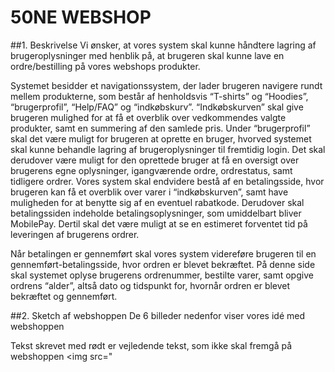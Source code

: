 # 50NE WEBSHOP

##1. Beskrivelse 
Vi ønsker, at vores system skal kunne håndtere lagring
af brugeroplysninger med henblik på, at brugeren skal kunne lave
en ordre/bestilling på vores webshops produkter.

Systemet besidder et navigationssystem, der lader brugeren navigere 
rundt mellem produkterne, som består af henholdsvis “T-shirts” og “Hoodies”,
“brugerprofil”, “Help/FAQ” og “indkøbskurv”. “Indkøbskurven” skal give 
brugeren mulighed for at få et overblik over vedkommendes valgte produkter,
samt en summering af den samlede pris. Under “brugerprofil”  skal det være
muligt for brugeren at oprette en bruger, hvorved systemet skal kunne behandle
lagring af brugeroplysninger til fremtidig login. Det skal derudover være muligt
for den oprettede bruger at få en oversigt over brugerens egne oplysninger,
igangværende ordre, ordrestatus, samt tidligere ordrer. Vores system skal 
endvidere bestå af en betalingsside, hvor brugeren kan få et overblik over 
varer i “indkøbskurven”, samt have muligheden for at benytte sig af en eventuel 
rabatkode. Derudover skal betalingssiden indeholde betalingsoplysninger, som 
umiddelbart bliver MobilePay. Dertil skal det være muligt at se en estimeret 
forventet tid på leveringen af brugerens ordrer. 

Når betalingen er gennemført skal vores system videreføre brugeren til en 
gennemført-betalingsside, hvor ordren er blevet bekræftet. På denne side skal 
systemet oplyse brugerens ordrenummer, bestilte varer, samt opgive ordrens “alder”, 
altså dato og tidspunkt for, hvornår ordren er blevet bekræftet og gennemført. 

##2. Sketch af webshoppen
De 6 billeder nedenfor viser vores idé med webshoppen 

Tekst skrevet med rødt er vejledende tekst, som ikke skal fremgå på webshoppen
<img src="

